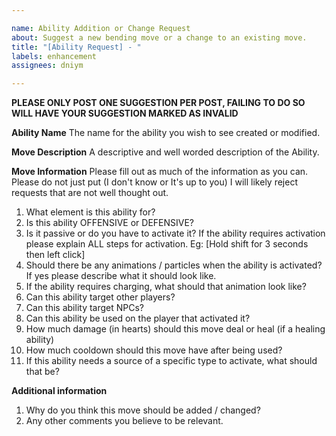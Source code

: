```yaml
---

name: Ability Addition or Change Request
about: Suggest a new bending move or a change to an existing move.
title: "[Ability Request] - "
labels: enhancement
assignees: dniym

---
```

**PLEASE ONLY POST ONE SUGGESTION PER POST, FAILING TO DO SO WILL HAVE YOUR SUGGESTION MARKED AS INVALID**

**Ability Name**
The name for the ability you wish to see created or modified.

**Move Description**
A descriptive and well worded description of the Ability.

**Move Information**
Please fill out as much of the information as you can.   Please do not just put (I don't know or It's up to you) I will likely reject requests that are not well thought out.

1) What element is this ability for?
2) Is this ability OFFENSIVE or DEFENSIVE?
3) Is it passive or do you have to activate it?   If the ability requires activation please explain ALL steps for activation.   Eg:  [Hold shift for 3 seconds then left click]
4) Should there be any animations / particles when the ability is activated?  If yes please describe what it should look like.
5) If the ability requires charging, what should that animation look like?
6) Can this ability target other players?
7) Can this ability target NPCs?
8) Can this ability be used on the player that activated it?
9) How much damage (in hearts) should this move deal or heal (if a healing ability)
10) How much cooldown should this move have after being used?
11) If this ability needs a source of a specific type to activate, what should that be?

**Additional information**
1) Why do you think this move should be added / changed?
2) Any other comments you believe to be relevant.
